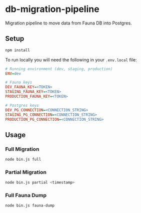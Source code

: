 # db-migration-pipeline

Migration pipeline to move data from Fauna DB into Postgres.

## Setup

```sh
npm install
```

To run locally you will need the following in your `.env.local` file:

```ini
# Running environment (dev, staging, production)
ENV=dev

# Fauna keys
DEV_FAUNA_KEY=<TOKEN>
STAGING_FAUNA_KEY=<TOKEN>
PRODUCTION_FAUNA_KEY=<TOKEN>

# Postgres keys
DEV_PG_CONNECTION=<CONNECTION_STRING>
STAGING_PG_CONNECTION=<CONNECTION_STRING>
PRODUCTION_PG_CONNECTION=<CONNECTION_STRING>
```

## Usage

### Full Migration

```sh
node bin.js full
```

### Partial Migration

```sh
node bin.js partial <timestamp>
```

### Full Fauna Dump

```sh
node bin.js fauna-dump
```
